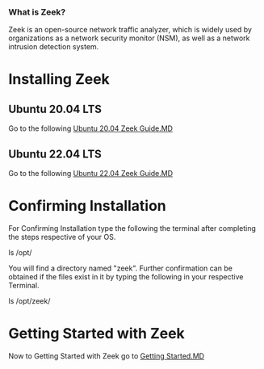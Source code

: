 ### What is Zeek?
Zeek is an open-source network traffic analyzer, which is widely used by organizations as a network security monitor (NSM), as well as a network intrusion detection system.

# Installing Zeek

## Ubuntu 20.04 LTS

Go to the following [Ubuntu 20.04 Zeek Guide.MD](https://github.com/cyberseef/Zeek_Installation_Guide/blob/93e3df2eaf16e32431b5ff8d5e9552b01788e4cd/Ubuntu%2020.04%20LTS%20Zeek%20Guide.MD)
## Ubuntu 22.04 LTS

Go to the following [Ubuntu 22.04 Zeek Guide.MD](https://github.com/cyberseef/Zeek_Installation_Guide/blob/93e3df2eaf16e32431b5ff8d5e9552b01788e4cd/Ubuntu%2022.04%20LTS%20Zeek%20Guide.MD)

# Confirming Installation

For Confirming Installation type the following the terminal after completing the steps respective of your OS.

ls /opt/

You will find a directory named "zeek". Further confirmation can be obtained if the files exist in it by typing the following in your respective Terminal.

ls /opt/zeek/

# Getting Started with Zeek

Now to Getting Started with Zeek go to [Getting Started.MD](https://github.com/cyberseef/Zeek_Installation_Guide/blob/09def43263f43919d1945e42f2068dc89d202eed/Getting%20Started.MD)
